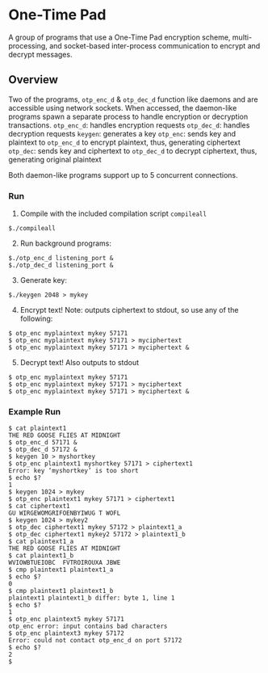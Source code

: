 # One-Time Pad
A group of programs that use a One-Time Pad encryption scheme, multi-processing, and socket-based inter-process communication to encrypt and decrypt messages.

## Overview

Two of the programs, ```otp_enc_d``` & ```otp_dec_d``` function like daemons and are accessible using network sockets. When accessed, the daemon-like programs spawn a separate process to handle encryption or decryption transactions.
```otp_enc_d```: handles encryption requests
```otp_dec_d```: handles decryption requests
```keygen```: generates a key
```otp_enc```: sends key and plaintext to ```otp_enc_d``` to encrypt plaintext, thus, generating ciphertext  
```otp_dec```: sends key and ciphertext to ```otp_dec_d``` to decrypt ciphertext, thus, generating original plaintext

Both daemon-like programs support up to 5 concurrent connections.

### Run
1. Compile with the included compilation script ```compileall```
```
$./compileall
```
2. Run background programs:
```
$./otp_enc_d listening_port &
$./otp_dec_d listening_port &
```
3. Generate key:
```
$./keygen 2048 > mykey 
```

4. Encrypt text! Note: outputs ciphertext to stdout, so use any of the following:
```
$ otp_enc myplaintext mykey 57171
$ otp_enc myplaintext mykey 57171 > myciphertext
$ otp_enc myplaintext mykey 57171 > myciphertext &
```

5. Decrypt text! Also outputs to stdout
```
$ otp_enc myplaintext mykey 57171
$ otp_enc myplaintext mykey 57171 > myciphertext
$ otp_enc myplaintext mykey 57171 > myciphertext &
```

### Example Run
```
$ cat plaintext1
THE RED GOOSE FLIES AT MIDNIGHT
$ otp_enc_d 57171 &
$ otp_dec_d 57172 &
$ keygen 10 > myshortkey
$ otp_enc plaintext1 myshortkey 57171 > ciphertext1
Error: key ‘myshortkey’ is too short
$ echo $?
1
$ keygen 1024 > mykey
$ otp_enc plaintext1 mykey 57171 > ciphertext1
$ cat ciphertext1
GU WIRGEWOMGRIFOENBYIWUG T WOFL
$ keygen 1024 > mykey2
$ otp_dec ciphertext1 mykey 57172 > plaintext1_a
$ otp_dec ciphertext1 mykey2 57172 > plaintext1_b
$ cat plaintext1_a
THE RED GOOSE FLIES AT MIDNIGHT
$ cat plaintext1_b
WVIOWBTUEIOBC  FVTROIROUXA JBWE
$ cmp plaintext1 plaintext1_a
$ echo $?
0
$ cmp plaintext1 plaintext1_b
plaintext1 plaintext1_b differ: byte 1, line 1
$ echo $?
1
$ otp_enc plaintext5 mykey 57171
otp_enc error: input contains bad characters
$ otp_enc plaintext3 mykey 57172
Error: could not contact otp_enc_d on port 57172
$ echo $?
2
$
```
